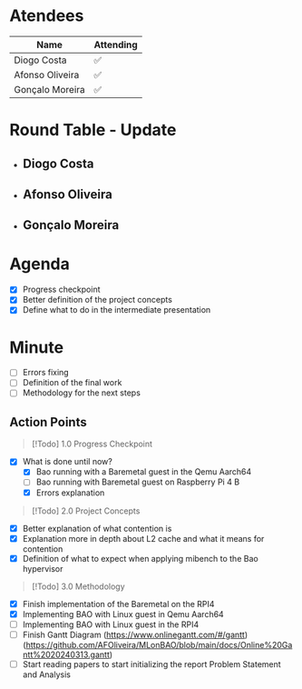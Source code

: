 
# Atendees

| Name            | Attending |
| --------------- | --------- |
| Diogo Costa     | ✅         |
| Afonso Oliveira | ✅         |
| Gonçalo Moreira | ✅         |

# Round Table - Update

 - Diogo Costa
	 - 
 - Afonso Oliveira
	 - 
 - Gonçalo Moreira
	 - 

# Agenda
- [x] Progress checkpoint
- [x] Better definition of the project concepts
- [x] Define what to do in the intermediate presentation 

# Minute
- [ ] Errors fixing 
- [ ] Definition of the final work 
- [ ] Methodology for the next steps
## Action Points

>[!Todo] 1.0  Progress Checkpoint
- [x] What is done until now?
	- [x] Bao running with a Baremetal guest in the Qemu Aarch64
	- [ ] Bao running with Baremetal guest on Raspberry Pi 4 B
	- [x] Errors explanation

>[!Todo] 2.0 Project Concepts
- [x] Better explanation of what contention is
- [x] Explanation more in depth about L2 cache and what it means for contention
- [x] Definition of what to expect when applying mibench to the Bao hypervisor

>[!Todo] 3.0 Methodology
- [x] Finish implementation of the Baremetal on the RPI4
- [x] Implementing BAO with Linux guest in Qemu Aarch64
- [ ] Implementing BAO with Linux guest in the RPI4
- [ ] Finish Gantt Diagram (https://www.onlinegantt.com/#/gantt)	(https://github.com/AFOliveira/MLonBAO/blob/main/docs/Online%20Gantt%2020240313.gantt)
- [ ] Start reading papers to start initializing the report Problem Statement and Analysis 
